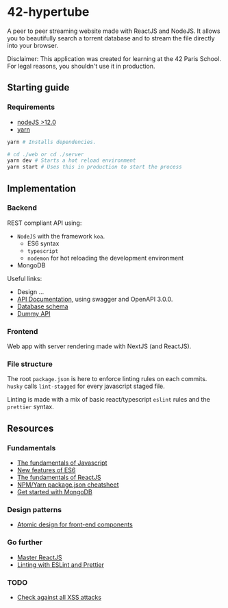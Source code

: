 # 42-hypertube

A peer to peer streaming website made with ReactJS and NodeJS.
It allows you to beautifully search a torrent database and to stream the file directly into your browser.

Disclaimer: This application was created for learning at the 42 Paris School. For legal reasons, you shouldn't use it in production.

## Starting guide

### Requirements
- [nodeJS >12.0](https://nodejs.org/en/)
- [yarn](https://yarnpkg.com/en/)

```bash
yarn # Installs dependencies. 

# cd ./web or cd ./server
yarn dev # Starts a hot reload environment
yarn start # Uses this in production to start the process
```

## Implementation

### Backend
REST compliant API using:
- `NodeJS` with the framework `koa`.
    - ES6 syntax
    - `typescript`
    - `nodemon` for hot reloading the development environment
- MongoDB

Useful links:
- Design ...
- [API Documentation](https://app.swaggerhub.com/apis/jterrazz/42-hypertube/1.0.0), using swagger and OpenAPI 3.0.0.
- [Database schema](https://drawsql.app/jterrazz/diagrams/42-hypertube)
- [Dummy API](https://www.mockapi.io/projects/5d5d524b6cf1330014fead51)

### Frontend
Web app with server rendering made with NextJS (and ReactJS).

### File structure
The root `package.json` is here to enforce linting rules on each commits. `husky` calls `lint-stagged` for every javascript staged file.

Linting is made with a mix of basic react/typescript `eslint` rules and the `prettier` syntax.

## Resources

### Fundamentals
- [The fundamentals of Javascript](https://medium.com/nybles/javacript-fundamentals-52cfafda60a2)
- [New features of ES6](https://medium.com/beginners-guide-to-mobile-web-development/introduction-to-es6-c4422d3c5664)
- [The fundamentals of ReactJS](https://www.taniarascia.com/getting-started-with-react/)
- [NPM/Yarn package.json cheatsheet](https://medium.com/@Nasita_Haque/package-json-cheat-sheet-4fe1b8baa102)
- [Get started with MongoDB](https://www.freecodecamp.org/news/learn-mongodb-a4ce205e7739/)

### Design patterns
- [Atomic design for front-end components](https://medium.muz.li/building-design-systems-with-atomic-design-93a13286f676)

### Go further
- [Master ReactJS](https://medium.mybridge.co/learn-react-js-from-top-50-articles-for-the-past-year-v-2019-baaacfc521c)
- [Linting with ESLint and Prettier](https://medium.com/javascript-scene/streamline-code-reviews-with-eslint-prettier-6fb817a6b51d)

### TODO
- [Check against all XSS attacks](https://stackoverflow.com/questions/33644499/what-does-it-mean-when-they-say-react-is-xss-protected)
